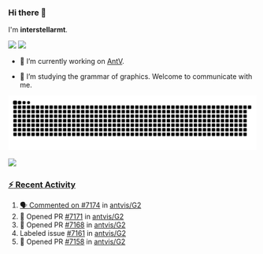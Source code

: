### Hi there 👋

I'm **interstellarmt**.

[![](https://img.shields.io/endpoint?url=https://awards.antv.vision/interstellarmt-g2-contributor.json)](https://github.com/antvis/g2)
[![](https://img.shields.io/endpoint?url=https://awards.antv.vision/interstellarmt-gpt-vis-contributor.json)](https://github.com/antvis/gpt-vis)

- 🔭 I’m currently working on [AntV](https://github.com/antvis).

- 📖 I’m studying the grammar of graphics. Welcome to communicate with me.

![](https://raw.githubusercontent.com/interstellarmt/interstellarmt/refs/heads/output/github-contribution-grid-snake.svg)
<div>
  <a href="https://github.com/interstellarmt">
  <img height="180em" src="https://github-readme-stats-eight-theta.vercel.app/api?username=interstellarmt&show_icons=true&include_all_commits=true&count_private=true&theme=tokyonight"/>
</div>
    
### :zap: Recent Activity

<!--START_SECTION:activity-->
1. 🗣 Commented on [#7174](https://github.com/antvis/G2/issues/7174#issuecomment-3466007568) in [antvis/G2](https://github.com/antvis/G2)
2. 💪 Opened PR [#7171](undefined) in [antvis/G2](https://github.com/antvis/G2)
3. 💪 Opened PR [#7168](undefined) in [antvis/G2](https://github.com/antvis/G2)
4.  Labeled issue [#7161](https://github.com/antvis/G2/issues/7161) in [antvis/G2](https://github.com/antvis/G2)
5. 💪 Opened PR [#7158](undefined) in [antvis/G2](https://github.com/antvis/G2)
<!--END_SECTION:activity-->

